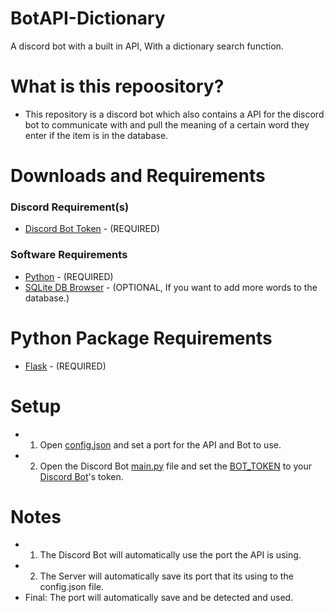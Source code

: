 # BotAPI-Dictionary
A discord bot with a built in API,  With a dictionary search function.

# What is this repoository?
- This repository is a discord bot which also contains a API for the discord bot to communicate with and pull the meaning of a certain word they enter if the item is in the database.

# Downloads and Requirements
### Discord Requirement(s)
- [Discord Bot Token](https://discord.com/developers/applications) - (REQUIRED)

### Software Requirements
- [Python](https://www.python.org/downloads/) - (REQUIRED)
- [SQLite DB Browser](https://sqlitebrowser.org/dl/) - (OPTIONAL, If you want to add more words to the database.)

# Python Package Requirements
- [Flask](https://pypi.org/project/Flask/) - (REQUIRED)

# Setup
- 1. Open [config.json](https://github.com/iUseYahoo/Discord-Bot-API-Dictionary/blob/main/config.json) and set a port for the API and Bot to use.
- 2. Open the Discord Bot [main.py](https://github.com/iUseYahoo/Discord-Bot-API-Dictionary/blob/main/Discord%20Bot/main.py) file and set the [BOT_TOKEN](https://github.com/iUseYahoo/Discord-Bot-API-Dictionary/blob/main/Discord%20Bot/main.py#L5) to your [Discord Bot](https://discord.com/developers/applications)'s token.

# Notes
- 1. The Discord Bot will automatically use the port the API is using.
- 2. The Server will automatically save its port that its using to the config.json file.
- Final: The port will automatically save and be detected and used.
